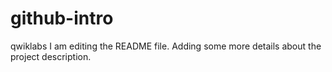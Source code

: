 # github-intro
qwiklabs
I am editing the README file. Adding some more details about the project description.
